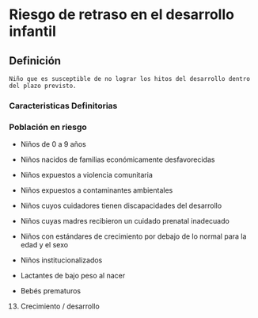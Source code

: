 # Riesgo de retraso en el desarrollo infantil
## Definición
	Niño que es susceptible de no lograr los hitos del desarrollo dentro del plazo previsto.

### Caracteristicas Definitorias


### Población en riesgo
- Niños de 0 a 9 años   
- Niños nacidos de familias 
económicamente desfavorecidas   
- Niños expuestos a violencia 
comunitaria   
- Niños expuestos a contaminantes 
ambientales   
- Niños cuyos cuidadores tienen 
discapacidades del desarrollo    
 
 
- Niños cuyas madres recibieron un 
cuidado prenatal inadecuado   
- Niños con estándares de 
crecimiento por debajo de lo 
normal para la edad y el 
sexo   
- Niños institucionalizados   
- Lactantes de bajo peso al nacer   
- Bebés prematuros  
 13. Crecimiento / desarrollo

